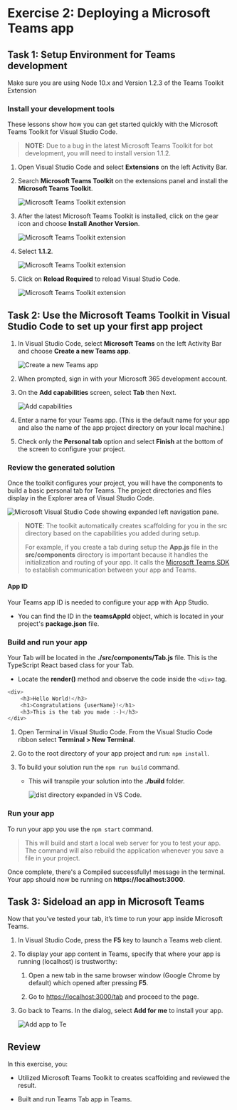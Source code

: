 # Exercise 2: Deploying a Microsoft Teams app

## Task 1: Setup Environment for Teams development

Make sure you are using Node 10.x and Version 1.2.3 of the Teams Toolkit Extension

### Install your development tools

These lessons show how you can get started quickly with the Microsoft Teams Toolkit for Visual Studio Code.

> **NOTE:**
> Due to a bug in the latest Microsoft Teams Toolkit for bot development, you will need to install version 1.1.2.

1. Open Visual Studio Code and select **Extensions** on the left Activity Bar.

2. Search **Microsoft Teams Toolkit** on the extensions panel and install the **Microsoft Teams Toolkit**.

    ![Microsoft Teams Toolkit extension](../../Linked_Image_Files/teamstoolkit-install01.png)

3. After the latest Microsoft Teams Toolkit is installed, click on the gear icon and choose **Install Another Version**.

    ![Microsoft Teams Toolkit extension](../../Linked_Image_Files/teamstoolkit-install02.png)

4. Select **1.1.2**.

    ![Microsoft Teams Toolkit extension](../../Linked_Image_Files/teamstoolkit-install03.png)

5. Click on **Reload Required** to reload Visual Studio Code.

    ![Microsoft Teams Toolkit extension](../../Linked_Image_Files/teamstoolkit-install04.png)

## Task 2: Use the Microsoft Teams Toolkit in Visual Studio Code to set up your first app project

1. In Visual Studio Code, select **Microsoft Teams** on the left Activity Bar and choose **Create a new Teams app**.

    ![Create a new Teams app](../../Linked_Image_Files/m04_e01_t02_image_1.png)

1. When prompted, sign in with your Microsoft 365 development account.

1. On the **Add capabilities** screen, select **Tab** then Next.

    ![Add capabilities](../../Linked_Image_Files/m04_e01_t02_image_2.png)

1. Enter a name for your Teams app. (This is the default name for your app and also the name of the app project directory on your local machine.)

1. Check only the **Personal tab** option and select **Finish** at the bottom of the screen to configure your project.

### Review the generated solution

Once the toolkit configures your project, you will have the components to build a basic personal tab for Teams. The project directories and files display in the Explorer area of Visual Studio Code.

![Microsoft Visual Studio Code showing expanded left navigation pane.](../../Linked_Image_Files/m04_e01_t02_image_3.png)

> **NOTE**: The toolkit automatically creates scaffolding for you in the src directory based on the capabilities you added during setup.
>
> For example, if you create a tab during setup the **App.js** file in the **src/components** directory is important because it handles the initialization and routing of your app. It calls the [Microsoft Teams SDK](https://docs.microsoft.com/en-us/microsoftteams/platform/tabs/how-to/using-teams-client-sdk) to establish communication between your app and Teams.

#### App ID

Your Teams app ID is needed to configure your app with App Studio.

-   You can find the ID in the **teamsAppId** object, which is located in your project's **package.json** file.

### Build and run your app

Your Tab will be located in the **./src/components/Tab.js** file. This is the TypeScript React based class for your Tab.

-   Locate the **render()** method and observe the code inside the `<div>` tag.

```typescript
<div>
    <h3>Hello World!</h3>
    <h1>Congratulations {userName}!</h1>
    <h3>This is the tab you made :-)</h3>
</div>
```

1. Open Terminal in Visual Studio Code. From the Visual Studio Code ribbon select **Terminal > New Terminal**.

1. Go to the root directory of your app project and run: `npm install`.

1. To build your solution run the `npm run build` command.

    - This will transpile your solution into the **./build** folder.

        ![dist directory expanded in VS Code.](../../Linked_Image_Files/m04_e01_t02_image_4.png)

### Run your app

To run your app you use the `npm start` command.

> This will build and start a local web server for you to test your app. The command will also rebuild the application whenever you save a file in your project.

Once complete, there's a Compiled successfully! message in the terminal. Your app should now be running on **https://localhost:3000**.

## Task 3: Sideload an app in Microsoft Teams

Now that you’ve tested your tab, it’s time to run your app inside Microsoft Teams.

1. In Visual Studio Code, press the **F5** key to launch a Teams web client.

1. To display your app content in Teams, specify that where your app is running (localhost) is trustworthy:

    1. Open a new tab in the same browser window (Google Chrome by default) which opened after pressing **F5**.

    1. Go to [https://localhost:3000/tab](https://localhost:3000/tab) and proceed to the page.

1. Go back to Teams. In the dialog, select **Add for me** to install your app.

    ![Add app to Te](../../Linked_Image_Files/m04_e01_t03_image_1.png)

## Review

In this exercise, you:

-   Utilized Microsoft Teams Toolkit to creates scaffolding and reviewed the result.

-   Built and run Teams Tab app in Teams.
